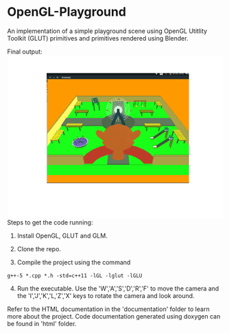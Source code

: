 # OpenGL-Playground

An implementation of a simple playground scene using OpenGL Utitlity Toolkit (GLUT) primitives and primitives rendered using Blender.

Final output:
![Playground Scene](/images/scene.png)
Steps to get the code running:

1. Install OpenGL, GLUT and GLM.

2. Clone the repo.

3. Compile the project using the command 
```
g++-5 *.cpp *.h -std=c++11 -lGL -lglut -lGLU
```

4. Run the executable. Use the 'W','A','S','D','R','F' to move the camera and the 'I','J','K','L,'Z','X' keys to rotate the camera and look around.

Refer to the HTML documentation in the 'documentation' folder to learn more about the project. Code documentation generated using doxygen can be found in 'html' folder.
